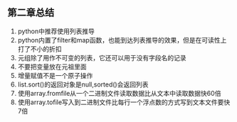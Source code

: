 ## 第二章总结
1.  python中推荐使用列表推导
2.  python内置了filter和map函数，也能到达列表推导的效果，但是在可读性上打了不小的折扣
3.  元组除了用作不可变的列表，它还可以用于没有字段名的记录
4.  不要把变量放在元祖里面
5.  增量赋值不是一个原子操作
6.  list.sort()的返回对象是null,sorted()会返回列表
7.  使用array.fromfile从一个二进制文件读取数据比从文本中读取数据快60倍
8.  使用array.tofile写入到二进制文件比每行一个浮点数的方式写到文本文件要快7倍
